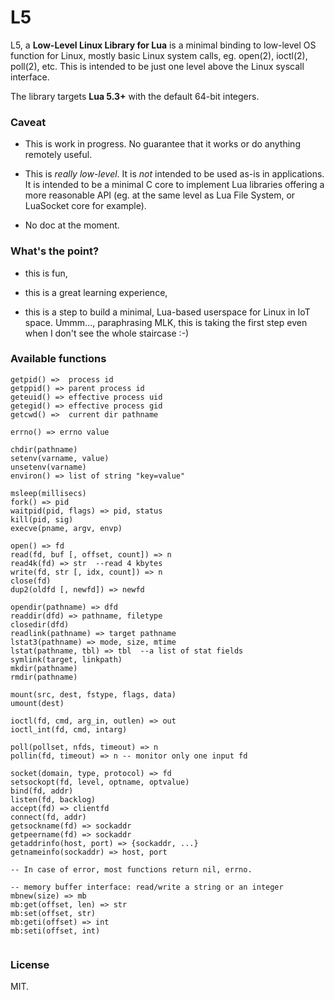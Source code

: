 # L5

L5, a **Low-Level Linux Library for Lua** is a minimal binding to low-level OS function for Linux, mostly basic Linux system calls, eg. open(2), ioctl(2), poll(2), etc. This is intended to be just one level above the Linux syscall interface.

The library targets **Lua 5.3+** with the default 64-bit integers. 

### Caveat

- This is work in progress. No guarantee that it works or do anything remotely useful.

- This is *really low-level*. It is *not* intended to be used as-is in applications. It is intended to be a minimal C core to implement Lua libraries offering a more reasonable API (eg. at the same level as Lua File System, or LuaSocket core for example).

- No doc at the moment.


### What's the point?

- this is fun,

- this is a great learning experience,

- this is a step to build a minimal, Lua-based userspace for Linux in IoT space. Ummm..., paraphrasing MLK, this is taking the first step even when I don't see the whole staircase :-)

### Available functions

```
getpid() =>  process id
getppid() => parent process id
geteuid() => effective process uid
getegid() => effective process gid
getcwd() =>  current dir pathname

errno() => errno value

chdir(pathname)
setenv(varname, value)
unsetenv(varname)
environ() => list of string "key=value"

msleep(millisecs)
fork() => pid
waitpid(pid, flags) => pid, status
kill(pid, sig)
execve(pname, argv, envp)

open() => fd
read(fd, buf [, offset, count]) => n
read4k(fd) => str  --read 4 kbytes
write(fd, str [, idx, count]) => n
close(fd)
dup2(oldfd [, newfd]) => newfd

opendir(pathname) => dfd
readdir(dfd) => pathname, filetype
closedir(dfd)
readlink(pathname) => target pathname
lstat3(pathname) => mode, size, mtime
lstat(pathname, tbl) => tbl  --a list of stat fields
symlink(target, linkpath)
mkdir(pathname)
rmdir(pathname)

mount(src, dest, fstype, flags, data)
umount(dest)

ioctl(fd, cmd, arg_in, outlen) => out
ioctl_int(fd, cmd, intarg)

poll(pollset, nfds, timeout) => n
pollin(fd, timeout) => n -- monitor only one input fd

socket(domain, type, protocol) => fd
setsockopt(fd, level, optname, optvalue)
bind(fd, addr)
listen(fd, backlog)
accept(fd) => clientfd
connect(fd, addr)
getsockname(fd) => sockaddr
getpeername(fd) => sockaddr
getaddrinfo(host, port) => {sockaddr, ...}
getnameinfo(sockaddr) => host, port

-- In case of error, most functions return nil, errno.

-- memory buffer interface: read/write a string or an integer
mbnew(size) => mb
mb:get(offset, len) => str
mb:set(offset, str)
mb:geti(offset) => int
mb:seti(offset, int)


```



### License

MIT.




